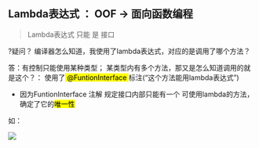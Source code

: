 ## Lambda表达式 ： OOF -> 面向函数编程

> Lambda表达式 只能 是 接口

?疑问？ 编译器怎么知道，我使用了lambda表达式，对应的是调用了哪个方法？

答：有控制只能使用某种类型； 某类型内有多个方法，那又是怎么知道调用的就是这个？： 使用了<mark> @FuntionInterface </mark>标注(“这个方法能用lambda表达式”)    

- 因为FuntionInterface 注解 规定接口内部只能有一个 可使用lambda的方法，确定了它的<mark>唯一性</mark>

如：    

![](/home/administrator/.config/marktext/images/2024-10-09-22-42-35-image.png)
